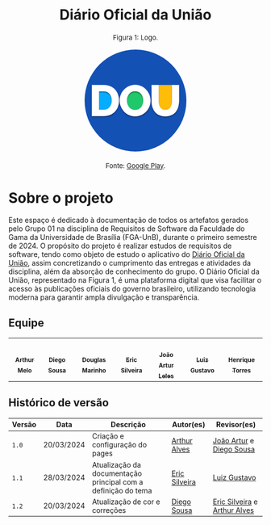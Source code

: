 
<h1 style="text-align: center;">Diário Oficial da União</h1>

<font size="2"><p style="text-align: center">Figura 1: Logo.</p></font>

<p align="center"><img style="border: 2px solid white; border-radius: 117px" img src="assets\logoDOU.png" width = 40%></p>

<font size="2"><p style="text-align: center">Fonte: [Google Play](https://play.google.com/store/apps/details?id=br.gov.in.doumobile&hl=pt&pli=1).</p></font>




<!-- <font size="2"><p style="text-align: center">Fonte: [Google](https://www.google.com/?client=safari).</p></font> -->

# Sobre o projeto

Este espaço é dedicado à documentação de todos os artefatos gerados pelo Grupo 01 na disciplina de Requisitos de Software da Faculdade do Gama da Universidade de Brasília (FGA-UnB), durante o primeiro semestre de 2024. O propósito do projeto é realizar estudos de requisitos de software, tendo como objeto de estudo o aplicativo do [Diário Oficial da União](https://play.google.com/store/apps/details?id=br.gov.in.doumobile), assim concretizando o cumprimento das entregas e atividades da disciplina, além da absorção de conhecimento do grupo. O Diário Oficial da União, representado na Figura 1, é uma plataforma digital que visa facilitar o acesso às publicações oficiais do governo brasileiro, utilizando tecnologia moderna para garantir ampla divulgação e transparência.

## Equipe

<table>
  <tr>
    <td align="center"><a href="https://github.com/Arthrok"><img style="border-radius: 50%;" src="https://avatars.githubusercontent.com/u/98776585?v=4" width="100px;" alt=""/><br /><sub><b>Arthur Melo</b></sub></a><br />
    <td align="center"><a href="https://github.com/DiegoSousaLeite"><img style="border-radius: 50%;" src="https://avatars.githubusercontent.com/u/92549594?v=4" width="100px;" alt=""/><br /><sub><b>Diego Sousa</b></sub></a><br /><a href="Link git" title="Rocketseat"></a></td>
    <td align="center"><a href="https://github.com/M4RINH0"><img style="border-radius: 50%;" src="https://avatars.githubusercontent.com/u/95291227?v=4" width="100px;" alt=""/><br /><sub><b>Douglas Marinho </b></sub></a><br /><a href="Link git" title="Rocketseat"></a></td>
    <td align="center"><a href="https://github.com/ericbky"><img style="border-radius: 50%;" src="https://avatars.githubusercontent.com/u/65634855?v=4" width="100px;" alt=""/><br /><sub><b>Eric Silveira</b></sub></a><br />
    <td align="center"><a href="https://github.com/joao-artl"><img style="border-radius: 50%;" src="https://avatars.githubusercontent.com/u/124414056?v=4" width="100px;" alt=""/><br /><sub><b>João Artur Leles</b></sub></a><br />
    <td align="center"><a href="https://github.com/LuizGust4vo"><img style="border-radius: 50%;" src="https://avatars.githubusercontent.com/u/62315709?v=4" width="100px;" alt=""/><br /><sub><b>Luiz Gustavo</b></sub></a><br />
       <td align="center"><a href="https://github.com/henriqtorresl"><img style="border-radius: 50%;" src="https://avatars.githubusercontent.com/u/102327244?v=4" width="100px;" alt=""/><br /><sub><b>Henrique Torres</b></sub></a><br />
  </tr>
</table>

## Histórico de versão

| Versão | Data       | Descrição              | Autor(es)                                         | Revisor(es)                                                                             |
| ------ | ---------- | ---------------------- | ------------------------------------------------- | --------------------------------------------------------------------------------------- |
| `1.0`  | 20/03/2024 | Criação e configuração do pages | [Arthur Alves](https://github.com/Arthrok) | [João Artur](https://github.com/joao-artl) e [Diego Sousa](https://github.com/DiegoSousaLeite) |
| `1.1`  | 28/03/2024 | Atualização da documentação principal com a definição do tema | [Eric Silveira](https://github.com/ericbky) | [Luiz Gustavo](https://github.com/LuizGust4vo)|
| `1.2`  | 20/03/2024 | Atualização de cor e correções | [Diego Sousa](https://github.com/DiegoSousaLeite) | [Eric Silveira](https://github.com/ericbky) e [Arthur Alves](https://github.com/Arthrok) |